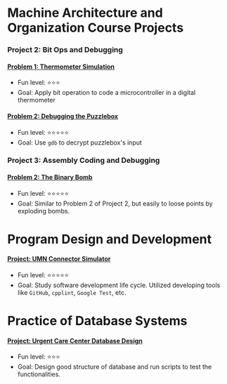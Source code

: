 # Machine Architecture and Organization Course Projects
### Project 2: Bit Ops and Debugging
#### [Problem 1: Thermometer Simulation](https://github.com/gyikko/Course-Projects/tree/2021-code/project2-problem1)
- Fun level: ⭐️⭐️⭐️
- Goal: Apply bit operation to code a microcontroller in a digital thermometer
#### [Problem 2: Debugging the Puzzlebox](https://github.com/gyikko/Course-Projects/tree/2021-code/project2-problem2)
- Fun level: ⭐️⭐️⭐️⭐️⭐️
- Goal: Use `gdb` to decrypt puzzlebox's input 

### Project 3: Assembly Coding and Debugging
#### [Problem 2: The Binary Bomb](https://github.com/gyikko/Course-Projects/tree/2021-code/project3-problem2)
- Fun level: ⭐️⭐️⭐️⭐️⭐️
- Goal: Similar to Problem 2 of Project 2, but easily to loose points by exploding bombs.

# Program Design and Development
#### [Project: UMN Connector Simulator](https://github.com/gyikko/Course-Projects/tree/3081-code)
- Fun level: ⭐️⭐️⭐️⭐️⭐️
- Goal: Study software development life cycle. Utilized developing tools like `GitHub`, `cpplint`, `Google Test`, etc.

# Practice of Database Systems
#### [Project: Urgent Care Center Database Design](https://github.com/gyikko/Course-Projects/tree/4707-code)
- Fun level: ⭐️⭐️⭐️
- Goal: Design good structure of database and run scripts to test the functionalities.
